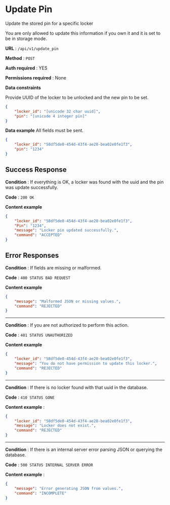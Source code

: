 # Update Pin

Update the stored pin for a specific locker

You are only allowed to update this information if you own it and it is set to be in storage mode.

**URL** : `/api/v1/update_pin`

**Method** : `POST`

**Auth required** : YES

**Permissions required** : None

**Data constraints**

Provide UUID of the locker to be unlocked and the new pin to be set.

```json
{
    "locker_id": "[unicode 32 char uuid]",
    "pin": "[unicode 4 integer pin]"
}
```

**Data example** All fields must be sent.

```json
{
    "locker_id": "58df5de0-454d-43f4-ae28-bea02e0fe1f3",
    "pin": "1234"
}
```

## Success Response

**Condition** : If everything is OK, a locker was found with the uuid and the pin was update successfully.

**Code** : `200 OK`

**Content example**

```json
{
    "locker_id": "58df5de0-454d-43f4-ae28-bea02e0fe1f3",
    "Pin": "1234",
    "message": "Locker pin updated successfully.",
    "command": "ACCEPTED"
}
```

## Error Responses

**Condition** : If fields are missing or malformed.

**Code** : `400 STATUS BAD REQUEST`

**Content example**

```json
{
    "message": "Malformed JSON or missing values.",
    "command": "REJECTED"
}
```

---

**Condition** : If you are not authorized to perform this action.

**Code** : `401 STATUS UNAUTHORIZED`

**Content example**

```json
{    
    "locker_id": "58df5de0-454d-43f4-ae28-bea02e0fe1f3",
    "message": "You do not have permission to update this locker.",
    "command": "REJECTED"
}
```

---

**Condition** : If there is no locker found with that uuid in the database.

**Code** : `410 STATUS GONE`

**Content example** :

```json
{
    "locker_id": "58df5de0-454d-43f4-ae28-bea02e0fe1f3",
    "message": "Locker does not exist.",
    "command": "REJECTED"
}
```

---

**Condition** : If there is an internal server error parsing JSON or querying the database.

**Code** : `500 STATUS INTERNAL SERVER ERROR`

**Content example** : 

```json
{
    "message": "Error generating JSON from values.",
    "command": "INCOMPLETE"
}
```
